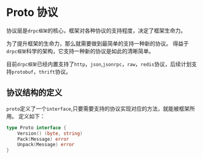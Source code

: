 # Proto 协议

协议层是`drpc框架`的核心，框架对各种协议的支持程度，决定了框架生命力。

为了提升框架的生命力，那么就需要做到最简单的支持一种新的协议。
得益于`drpc框架`科学的架构，它支持一种新的协议是如此的清晰简单。

目前`drpc框架`已经内置支持了`http`，`json`,`jsonrpc`，`raw`，`redis`协议，后续计划支持`protobuf`，`thrift`协议。

## 协议结构的定义

`proto`定义了一个`interface`,只要需要支持的协议实现对应的方法，就能被框架所用。
定义如下：
```go
type Proto interface {
	Version() (byte, string)
	Pack(Message) error
	Unpack(Message) error
}
```
